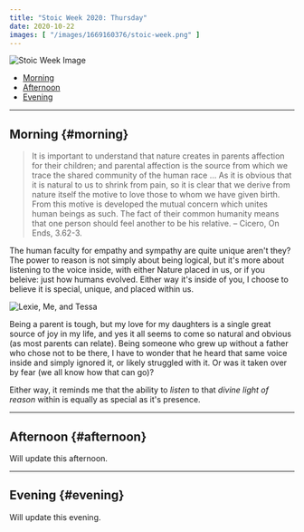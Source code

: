 ```yaml
---
title: "Stoic Week 2020: Thursday"
date: 2020-10-22
images: [ "/images/1669160376/stoic-week.png" ]
---
```


![Stoic Week Image](/images/1669160376/stoic-week.png)

- [Morning](#morning)
- [Afternoon](#afternoon)
- [Evening](#evening)

---

## Morning {#morning}

>  It is important to understand that nature creates in parents affection for their children; and parental affection is the source from which we trace the shared community of the human race … As it is obvious that it is natural to us to shrink from pain, so it is clear that we derive from nature itself the motive to love those to whom we have given birth. From this motive is developed the mutual concern which unites human beings as such. The fact of their common humanity means that one person should feel another to be his relative. – Cicero, On Ends, 3.62-3.

The human faculty for empathy and sympathy are quite unique aren't they? The power to reason is not simply about being logical, but it's more about listening to the voice inside, with either Nature placed in us, or if you beleive: just how humans evolved. Either way it's inside of you, I choose to believe it is special, unique, and placed within us.

![Lexie, Me, and Tessa](/images/3018186774/IMG_0209.jpeg)

Being a parent is tough, but my love for my daughters is a single great source of joy in my life, and yes it all seems to come so natural and obvious (as most parents can relate). Being someone who grew up without a father who chose not to be there, I have to wonder that he heard that same voice inside and simply ignored it, or likely struggled with it. Or was it taken over by fear (we all know how that can go)?

Either way, it reminds me that the ability to _listen_ to that _divine light of reason_ within is equally as special as it's presence.

---

## Afternoon {#afternoon}

Will update this afternoon.

---

## Evening {#evening}

Will update this evening.

